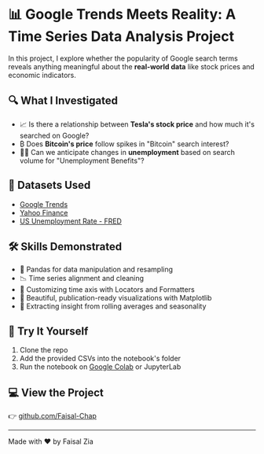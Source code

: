 # 📊 Google Trends Meets Reality: A Time Series Data Analysis Project

In this project, I explore whether the popularity of Google search terms reveals anything meaningful about the **real-world data** like stock prices and economic indicators.

## 🔍 What I Investigated
- 📈 Is there a relationship between **Tesla's stock price** and how much it's searched on Google?
- ₿ Does **Bitcoin's price** follow spikes in "Bitcoin" search interest?
- 🧑‍💼 Can we anticipate changes in **unemployment** based on search volume for "Unemployment Benefits"?

## 📁 Datasets Used
- [Google Trends](https://trends.google.com/trends/explore)
- [Yahoo Finance](https://finance.yahoo.com/)
- [US Unemployment Rate - FRED](https://fred.stlouisfed.org/series/UNRATE)

## 🛠 Skills Demonstrated
- 🐼 Pandas for data manipulation and resampling
- 📉 Time series alignment and cleaning
- 📅 Customizing time axis with Locators and Formatters
- 🎨 Beautiful, publication-ready visualizations with Matplotlib
- 🧠 Extracting insight from rolling averages and seasonality



## 🚀 Try It Yourself
1. Clone the repo
2. Add the provided CSVs into the notebook's folder
3. Run the notebook on [Google Colab](https://colab.research.google.com/) or JupyterLab

## 💻 View the Project
👉 [github.com/Faisal-Chap](https://github.com/Faisal-Chap)

---

Made with ❤️ by Faisal Zia

